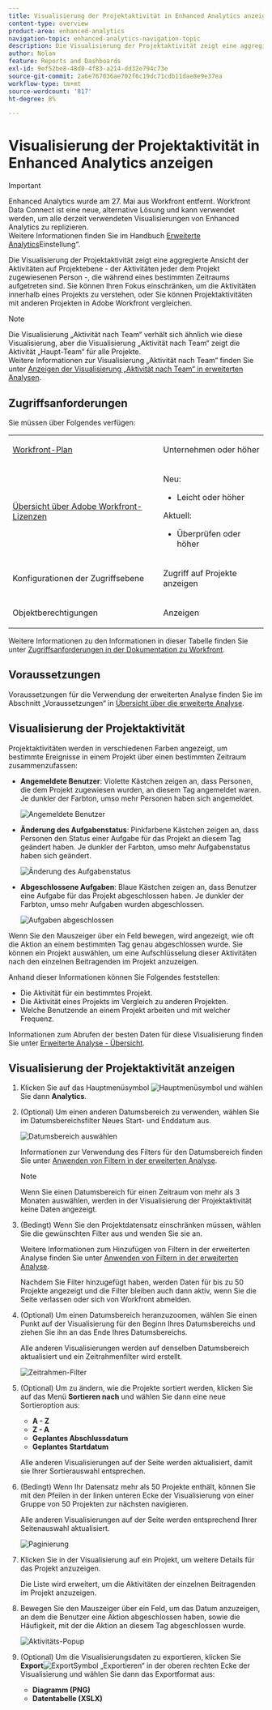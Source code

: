 ```yaml
---
title: Visualisierung der Projektaktivität in Enhanced Analytics anzeigen
content-type: overview
product-area: enhanced-analytics
navigation-topic: enhanced-analytics-navigation-topic
description: Die Visualisierung der Projektaktivität zeigt eine aggregierte Ansicht der Aktivitäten auf Projektebene - der Aktivitäten jeder dem Projekt zugewiesenen Person -, die während eines bestimmten Zeitraums aufgetreten sind. Sie können Ihren Fokus einschränken, um die Aktivitäten innerhalb eines Projekts zu verstehen, oder Sie können Projektaktivitäten mit anderen Projekten in Adobe Workfront vergleichen.
author: Nolan
feature: Reports and Dashboards
exl-id: 9ef52be8-48d0-4f83-a214-dd32e794c73e
source-git-commit: 2a6e767036ae702f6c19dc71cdb11dae8e9e37ea
workflow-type: tm+mt
source-wordcount: '817'
ht-degree: 8%

---
```


# Visualisierung der Projektaktivität in Enhanced Analytics anzeigen

>[!IMPORTANT]
>
>Enhanced Analytics wurde am 27. Mai aus Workfront entfernt. Workfront Data Connect ist eine neue, alternative Lösung und kann verwendet werden, um alle derzeit verwendeten Visualisierungen von Enhanced Analytics zu replizieren. <br>Weitere Informationen finden Sie im Handbuch [Erweiterte Analytics](/help/quicksilver/product-announcements/announcements/enhanced-analytics-deprecation.md)Einstellung“.


<!-- Audited: 12/2023 -->

Die Visualisierung der Projektaktivität zeigt eine aggregierte Ansicht der Aktivitäten auf Projektebene - der Aktivitäten jeder dem Projekt zugewiesenen Person -, die während eines bestimmten Zeitraums aufgetreten sind. Sie können Ihren Fokus einschränken, um die Aktivitäten innerhalb eines Projekts zu verstehen, oder Sie können Projektaktivitäten mit anderen Projekten in Adobe Workfront vergleichen.

>[!NOTE]
>
>Die Visualisierung „Aktivität nach Team“ verhält sich ähnlich wie diese Visualisierung, aber die Visualisierung „Aktivität nach Team“ zeigt die Aktivität „Haupt-Team“ für alle Projekte.\
>Weitere Informationen zur Visualisierung „Aktivität nach Team“ finden Sie unter [Anzeigen der Visualisierung „Aktivität nach Team“ in erweiterten Analysen](../enhanced-analytics/activity-by-team-overview.md).

## Zugriffsanforderungen

Sie müssen über Folgendes verfügen:

<table style="table-layout:auto"> 
 <col> 
 <col> 
 <tbody> 
  <tr> 
   <td role="rowheader"><a href="https://business.adobe.com/products/workfront/pricing.html" target="_blank">Workfront-Plan</a></td> 
   <td> <p>Unternehmen oder höher</p> </td> 
  </tr> 
  <tr> 
   <td role="rowheader"><a href="../administration-and-setup/add-users/access-levels-and-object-permissions/wf-licenses.md" class="MCXref xref">Übersicht über Adobe Workfront-Lizenzen</a></td> 
   <td>   <p>Neu:</p> 
   <ul><li>Leicht oder höher</li></ul>
   <p>Aktuell:</p>
   <ul><li>Überprüfen oder höher</li></ul>
 </td> 
  </tr> 
  <tr> 
   <td role="rowheader">Konfigurationen der Zugriffsebene</td> 
   <td> <p>Zugriff auf Projekte anzeigen</p> <!--<p>Note: If you still don't have access, ask your Workfront administrator if they set additional restrictions in your access level.<br>For information on how a Workfront administrator can change your access level, see <a href="../administration-and-setup/add-users/configure-and-grant-access/create-modify-access-levels.md" class="MCXref xref">Create or modify custom access levels</a>.</p>--> </td> 
  </tr> 
  <tr> 
   <td role="rowheader">Objektberechtigungen</td> 
   <td> <p>Anzeigen</p> <!--<p>For information on requesting additional access, see <a href="../workfront-basics/grant-and-request-access-to-objects/request-access.md" class="MCXref xref">Request access to objects </a>.</p>--> </td> 
  </tr> 
 </tbody> 
</table>

Weitere Informationen zu den Informationen in dieser Tabelle finden Sie unter [Zugriffsanforderungen in der Dokumentation zu Workfront](/help/quicksilver/administration-and-setup/add-users/access-levels-and-object-permissions/access-level-requirements-in-documentation.md).

## Voraussetzungen

Voraussetzungen für die Verwendung der erweiterten Analyse finden Sie im Abschnitt „Voraussetzungen“ in [Übersicht über die erweiterte Analyse](../enhanced-analytics/enhanced-analytics-overview.md).

## Visualisierung der Projektaktivität

Projektaktivitäten werden in verschiedenen Farben angezeigt, um bestimmte Ereignisse in einem Projekt über einen bestimmten Zeitraum zusammenzufassen:

* **Angemeldete Benutzer**: Violette Kästchen zeigen an, dass Personen, die dem Projekt zugewiesen wurden, an diesem Tag angemeldet waren. Je dunkler der Farbton, umso mehr Personen haben sich angemeldet.

  ![Angemeldete Benutzer](assets/project-activity-users-logged-in.png)

* **Änderung des Aufgabenstatus**: Pinkfarbene Kästchen zeigen an, dass Personen den Status einer Aufgabe für das Projekt an diesem Tag geändert haben. Je dunkler der Farbton, umso mehr Aufgabenstatus haben sich geändert.

  ![Änderung des Aufgabenstatus](assets/project-activity-task-status-changes.png)

* **Abgeschlossene Aufgaben**: Blaue Kästchen zeigen an, dass Benutzer eine Aufgabe für das Projekt abgeschlossen haben. Je dunkler der Farbton, umso mehr Aufgaben wurden abgeschlossen.

  ![Aufgaben abgeschlossen](assets/project-activity-tasks-completed.png)

Wenn Sie den Mauszeiger über ein Feld bewegen, wird angezeigt, wie oft die Aktion an einem bestimmten Tag genau abgeschlossen wurde. Sie können ein Projekt auswählen, um eine Aufschlüsselung dieser Aktivitäten nach den einzelnen Beitragenden im Projekt anzuzeigen.

Anhand dieser Informationen können Sie Folgendes feststellen:

* Die Aktivität für ein bestimmtes Projekt.
* Die Aktivität eines Projekts im Vergleich zu anderen Projekten.
* Welche Benutzende an einem Projekt arbeiten und mit welcher Frequenz.

Informationen zum Abrufen der besten Daten für diese Visualisierung finden Sie unter [Erweiterte Analyse - Übersicht](../enhanced-analytics/enhanced-analytics-overview.md).

## Visualisierung der Projektaktivität anzeigen

1. Klicken Sie auf das Hauptmenüsymbol ![Hauptmenüsymbol](assets/main-menu-icon-16x12.png) und wählen Sie dann **Analytics**.
1. (Optional) Um einen anderen Datumsbereich zu verwenden, wählen Sie im Datumsbereichsfilter Neues Start- und Enddatum aus.

   ![Datumsbereich auswählen](assets/filters-select-date-range-350x344.png)

   Informationen zur Verwendung des Filters für den Datumsbereich finden Sie unter [Anwenden von Filtern in der erweiterten Analyse](../enhanced-analytics/use-enhanced-analytics-filters.md).

   >[!NOTE]
   >
   >Wenn Sie einen Datumsbereich für einen Zeitraum von mehr als 3 Monaten auswählen, werden in der Visualisierung der Projektaktivität keine Daten angezeigt.

1. (Bedingt) Wenn Sie den Projektdatensatz einschränken müssen, wählen Sie die gewünschten Filter aus und wenden Sie sie an.

   Weitere Informationen zum Hinzufügen von Filtern in der erweiterten Analyse finden Sie unter [Anwenden von Filtern in der erweiterten Analyse](../enhanced-analytics/use-enhanced-analytics-filters.md).

   Nachdem Sie Filter hinzugefügt haben, werden Daten für bis zu 50 Projekte angezeigt und die Filter bleiben auch dann aktiv, wenn Sie die Seite verlassen oder sich von Workfront abmelden.

1. (Optional) Um einen Datumsbereich heranzuzoomen, wählen Sie einen Punkt auf der Visualisierung für den Beginn Ihres Datumsbereichs und ziehen Sie ihn an das Ende Ihres Datumsbereichs.

   Alle anderen Visualisierungen werden auf denselben Datumsbereich aktualisiert und ein Zeitrahmenfilter wird erstellt.

   ![Zeitrahmen-Filter](assets/timeframe-filter-350x220.png)

1. (Optional) Um zu ändern, wie die Projekte sortiert werden, klicken Sie auf das Menü **Sortieren nach** und wählen Sie dann eine neue Sortieroption aus:

   * **A - Z**
   * **Z - A**
   * **Geplantes Abschlussdatum**
   * **Geplantes Startdatum**

   Alle anderen Visualisierungen auf der Seite werden aktualisiert, damit sie Ihrer Sortierauswahl entsprechen.

1. (Bedingt) Wenn Ihr Datensatz mehr als 50 Projekte enthält, können Sie mit den Pfeilen in der linken unteren Ecke der Visualisierung von einer Gruppe von 50 Projekten zur nächsten navigieren.

   Alle anderen Visualisierungen auf der Seite werden entsprechend Ihrer Seitenauswahl aktualisiert.

   ![Paginierung](assets/pagination-350x118.png)

1. Klicken Sie in der Visualisierung auf ein Projekt, um weitere Details für das Projekt anzuzeigen.

   Die Liste wird erweitert, um die Aktivitäten der einzelnen Beitragenden im Projekt anzuzeigen.

1. Bewegen Sie den Mauszeiger über ein Feld, um das Datum anzuzeigen, an dem die Benutzer eine Aktion abgeschlossen haben, sowie die Häufigkeit, mit der die Aktion an diesem Tag abgeschlossen wurde.

   ![Aktivitäts-Popup](assets/project-activity-activity-pop-up-350x137.png)

1. (Optional) Um die Visualisierungsdaten zu exportieren, klicken Sie **Export**![ Export](assets/export.png)Symbol „Exportieren“ in der oberen rechten Ecke der Visualisierung und wählen Sie dann das Exportformat aus:

   * **Diagramm (PNG)**
   * **Datentabelle (XSLX)**

